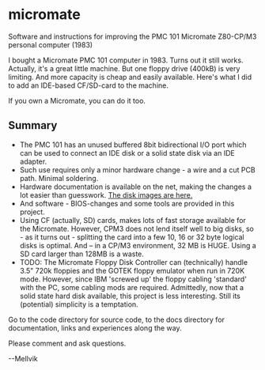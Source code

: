 # micromate
Software and instructions for improving the PMC 101 Micromate Z80-CP/M3 personal computer (1983)

I bought a Micromate PMC 101 computer in 1983. Turns out it still works. Actually, it's a great little machine. But one floppy drive (400kB) is very limiting. And more capacity is cheap and easily available. Here's what I did to add an IDE-based CF/SD-card to the machine.

If you own a Micromate, you can do it too.

## Summary

- The PMC 101 has an unused buffered 8bit bidirectional I/O port which can be used to connect an IDE disk or a solid state disk via an IDE adapter.
- Such use requires only a minor hardware change - a wire and a cut PCB path. Minimal soldering.
- Hardware documentation is available on the net, making the changes a lot easier than guesswork. [The disk images are here.](http://dunfield.classiccmp.org/img/index.htm)
- And software - BIOS-changes and some tools are provided in this project.
- Using CF (actually, SD) cards, makes lots of fast storage available for the Micromate. However, CPM3 does not lend itself well to big disks, so - as it turns out - splitting the card into a few 10, 16 or 32 byte logical disks is optimal. And – in a CP/M3 environment, 32 MB is HUGE. Using a SD card larger than 128MB is a waste.
- TODO: The Micromate Floppy Disk Controller can (technically) handle 3.5" 720k floppies and the GOTEK floppy emulator when run in 720K mode. However, since IBM 'screwed up' the floppy cabling 'standard' with the PC, some cabling mods are required. Admittedly, now that a solid state hard disk available, this project is less interesting. Still its (potential) simplicity is a temptation.

Go to the code directory for source code, to the docs directory for documentation, links and experiences along the way.

Please comment and ask questions.

--Mellvik
